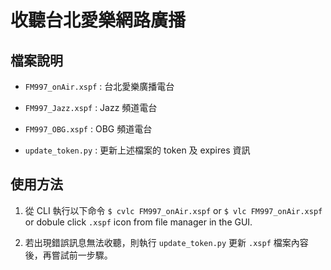 # 收聽台北愛樂網路廣播


## 檔案說明

- `FM997_onAir.xspf` : 台北愛樂廣播電台

- `FM997_Jazz.xspf` : Jazz 頻道電台

- `FM997_OBG.xspf` : OBG 頻道電台

- `update_token.py` : 更新上述檔案的 token 及 expires 資訊

## 使用方法

1. 從 CLI 執行以下命令
```$ cvlc FM997_onAir.xspf```
 or 
```$ vlc FM997_onAir.xspf```
 or 
dobule click `.xspf` icon from file manager in the GUI.

2. 若出現錯誤訊息無法收聽，則執行 `update_token.py` 更新 `.xspf` 檔案內容後，再嘗試前一步驟。
